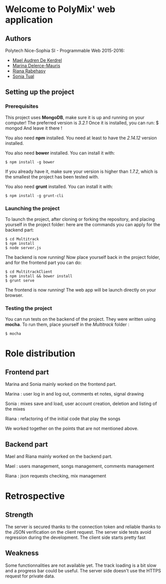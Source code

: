 # Welcome to PolyMix' web application


## Authors

Polytech Nice-Sophia SI - Programmable Web 2015-2016:

* [Mael Audren De Kerdrel](mailto:audrenmael@gmail.com)
* [Marina Delerce-Mauris](mailto:marina.delerce-mauris@etu.unice.fr)
* [Riana Rabehasy](mailto:riana.rabehasy@etu.unice.fr)
* [Sonia Tual](mailto:sonia.tual@etu.unice.fr)


## Setting up the project
### Prerequisites
This project uses **MongoDB**, make sure it is up and running on your computer!
The preferred version is *3.2.1*
Once it is installed, you can run: 
    $ mongod
And leave it there !

You also need **npm** installed. 
You need at least to have the *2.14.12* version installed. 


You also need **bower** installed. 
You can install it with: 
    
    $ npm install -g bower
    
If you already have it, make sure your version is higher than *1.7.2*, which is the smallest the project has been tested with. 
 
You also need **grunt** installed. 
You can install it with: 
    
    $ npm install -g grunt-cli


### Launching the project
To launch the project, after cloning or forking the repository, and placing yourself in the project folder: 
here are the commands you can apply for the backend part: 

	$ cd Multitrack
	$ npm install
	$ node server.js

The backend is now running!
Now place yourself back in the project folder, and for the frontend part you can do: 

	$ cd MultitrackClient
	$ npm install && bower install
	$ grunt serve

The frontend is now running!
The web app will be launch directly on your browser. 

### Testing the project
You can run tests on the backend of the project. They were written using **mocha**.
To run them, place yourself in the *Multitrack* folder :

    $ mocha 

# Role distribution

## Frontend part
Marina and Sonia mainly worked on the frontend part. 

Marina : user log in and log out, comments et notes, signal drawing

Sonia : mixes save and load, user account creation, deletion and listing of the mixes

Riana : refactoring of the initial code that play the songs

We worked together on the points that are not mentioned above.

## Backend part
Mael and Riana mainly worked on the backend part.
 
Mael : users management, songs management, comments management

Riana : json requests checking, mix management


# Retrospective

## Strength
The server is secured thanks to the connection token and reliable thanks to the JSON verification on the client request.
The server side tests avoid regression during the development.
The client side starts pretty fast

## Weakness
Some functionnalities are not available yet.
The track loading is a bit slow and a progress bar could be useful.
The server side doesn't use the HTTPS request for private data.
